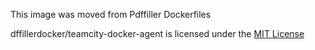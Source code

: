 This image was moved from Pdffiller Dockerfiles  



 dffillerdocker/teamcity-docker-agent is licensed under the [MIT License](https://github.com/pdffillerdocker/teamcity-docker-agent/blob/master/LICENSE)

